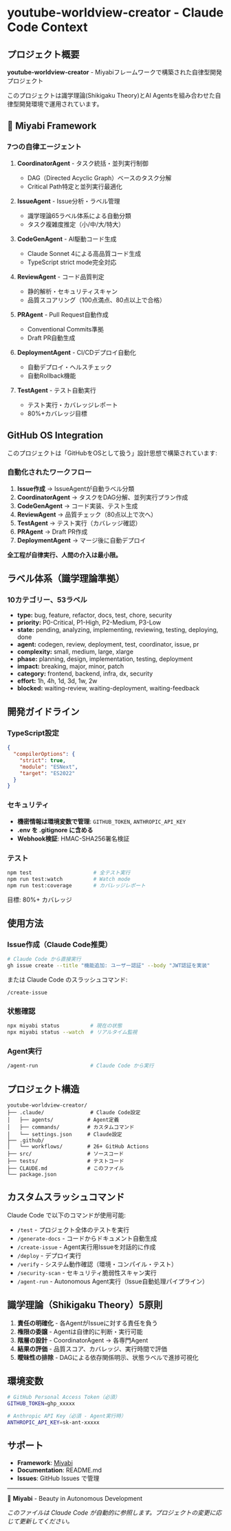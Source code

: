 # youtube-worldview-creator - Claude Code Context

## プロジェクト概要

**youtube-worldview-creator** - Miyabiフレームワークで構築された自律型開発プロジェクト

このプロジェクトは識学理論(Shikigaku Theory)とAI Agentsを組み合わせた自律型開発環境で運用されています。

## 🌸 Miyabi Framework

### 7つの自律エージェント

1. **CoordinatorAgent** - タスク統括・並列実行制御
   - DAG（Directed Acyclic Graph）ベースのタスク分解
   - Critical Path特定と並列実行最適化

2. **IssueAgent** - Issue分析・ラベル管理
   - 識学理論65ラベル体系による自動分類
   - タスク複雑度推定（小/中/大/特大）

3. **CodeGenAgent** - AI駆動コード生成
   - Claude Sonnet 4による高品質コード生成
   - TypeScript strict mode完全対応

4. **ReviewAgent** - コード品質判定
   - 静的解析・セキュリティスキャン
   - 品質スコアリング（100点満点、80点以上で合格）

5. **PRAgent** - Pull Request自動作成
   - Conventional Commits準拠
   - Draft PR自動生成

6. **DeploymentAgent** - CI/CDデプロイ自動化
   - 自動デプロイ・ヘルスチェック
   - 自動Rollback機能

7. **TestAgent** - テスト自動実行
   - テスト実行・カバレッジレポート
   - 80%+カバレッジ目標

## GitHub OS Integration

このプロジェクトは「GitHubをOSとして扱う」設計思想で構築されています:

### 自動化されたワークフロー

1. **Issue作成** → IssueAgentが自動ラベル分類
2. **CoordinatorAgent** → タスクをDAG分解、並列実行プラン作成
3. **CodeGenAgent** → コード実装、テスト生成
4. **ReviewAgent** → 品質チェック（80点以上で次へ）
5. **TestAgent** → テスト実行（カバレッジ確認）
6. **PRAgent** → Draft PR作成
7. **DeploymentAgent** → マージ後に自動デプロイ

**全工程が自律実行、人間の介入は最小限。**

## ラベル体系（識学理論準拠）

### 10カテゴリー、53ラベル

- **type:** bug, feature, refactor, docs, test, chore, security
- **priority:** P0-Critical, P1-High, P2-Medium, P3-Low
- **state:** pending, analyzing, implementing, reviewing, testing, deploying, done
- **agent:** codegen, review, deployment, test, coordinator, issue, pr
- **complexity:** small, medium, large, xlarge
- **phase:** planning, design, implementation, testing, deployment
- **impact:** breaking, major, minor, patch
- **category:** frontend, backend, infra, dx, security
- **effort:** 1h, 4h, 1d, 3d, 1w, 2w
- **blocked:** waiting-review, waiting-deployment, waiting-feedback

## 開発ガイドライン

### TypeScript設定

```json
{
  "compilerOptions": {
    "strict": true,
    "module": "ESNext",
    "target": "ES2022"
  }
}
```

### セキュリティ

- **機密情報は環境変数で管理**: `GITHUB_TOKEN`, `ANTHROPIC_API_KEY`
- **.env を .gitignore に含める**
- **Webhook検証**: HMAC-SHA256署名検証

### テスト

```bash
npm test                    # 全テスト実行
npm run test:watch          # Watch mode
npm run test:coverage       # カバレッジレポート
```

目標: 80%+ カバレッジ

## 使用方法

### Issue作成（Claude Code推奨）

```bash
# Claude Code から直接実行
gh issue create --title "機能追加: ユーザー認証" --body "JWT認証を実装"
```

または Claude Code のスラッシュコマンド:

```
/create-issue
```

### 状態確認

```bash
npx miyabi status          # 現在の状態
npx miyabi status --watch  # リアルタイム監視
```

### Agent実行

```bash
/agent-run                 # Claude Code から実行
```

## プロジェクト構造

```
youtube-worldview-creator/
├── .claude/               # Claude Code設定
│   ├── agents/           # Agent定義
│   ├── commands/         # カスタムコマンド
│   └── settings.json     # Claude設定
├── .github/
│   └── workflows/        # 26+ GitHub Actions
├── src/                  # ソースコード
├── tests/                # テストコード
├── CLAUDE.md             # このファイル
└── package.json
```

## カスタムスラッシュコマンド

Claude Code で以下のコマンドが使用可能:

- `/test` - プロジェクト全体のテストを実行
- `/generate-docs` - コードからドキュメント自動生成
- `/create-issue` - Agent実行用Issueを対話的に作成
- `/deploy` - デプロイ実行
- `/verify` - システム動作確認（環境・コンパイル・テスト）
- `/security-scan` - セキュリティ脆弱性スキャン実行
- `/agent-run` - Autonomous Agent実行（Issue自動処理パイプライン）

## 識学理論（Shikigaku Theory）5原則

1. **責任の明確化** - 各AgentがIssueに対する責任を負う
2. **権限の委譲** - Agentは自律的に判断・実行可能
3. **階層の設計** - CoordinatorAgent → 各専門Agent
4. **結果の評価** - 品質スコア、カバレッジ、実行時間で評価
5. **曖昧性の排除** - DAGによる依存関係明示、状態ラベルで進捗可視化

## 環境変数

```bash
# GitHub Personal Access Token（必須）
GITHUB_TOKEN=ghp_xxxxx

# Anthropic API Key（必須 - Agent実行時）
ANTHROPIC_API_KEY=sk-ant-xxxxx
```

## サポート

- **Framework**: [Miyabi](https://github.com/ShunsukeHayashi/Autonomous-Operations)
- **Documentation**: README.md
- **Issues**: GitHub Issues で管理

---

🌸 **Miyabi** - Beauty in Autonomous Development

*このファイルは Claude Code が自動的に参照します。プロジェクトの変更に応じて更新してください。*

